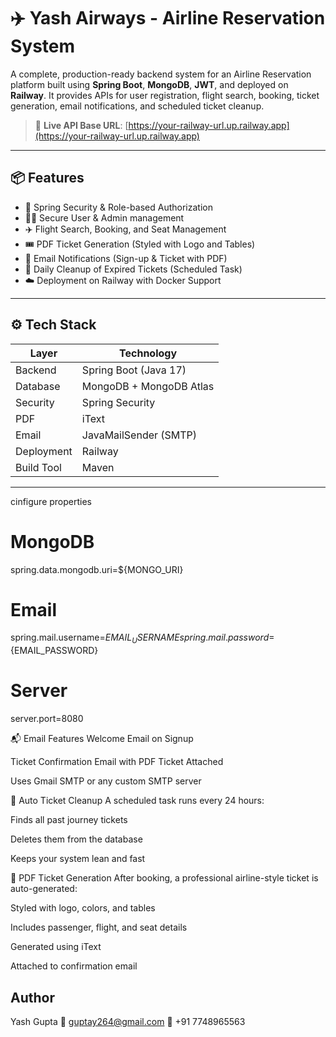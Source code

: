 # ✈️ Yash Airways - Airline Reservation System

A complete, production-ready backend system for an Airline Reservation platform built using **Spring Boot**, **MongoDB**, **JWT**, and deployed on **Railway**. It provides APIs for user registration, flight search, booking, ticket generation, email notifications, and scheduled ticket cleanup.

> 🔗 **Live API Base URL**: [https://your-railway-url.up.railway.app](https://your-railway-url.up.railway.app)

---

## 📦 Features

- 🔐 Spring Security & Role-based Authorization
- 🧑‍💻 Secure User & Admin management
- ✈️ Flight Search, Booking, and Seat Management
- 🎟 PDF Ticket Generation (Styled with Logo and Tables)
- 📧 Email Notifications (Sign-up & Ticket with PDF)
- 🧹 Daily Cleanup of Expired Tickets (Scheduled Task)
- ☁️ Deployment on Railway with Docker Support

---

## ⚙️ Tech Stack

| Layer       | Technology                  |
|------------|-----------------------------|
| Backend     | Spring Boot (Java 17)       |
| Database    | MongoDB + MongoDB Atlas     |
| Security    | Spring Security             |
| PDF         | iText                       |
| Email       | JavaMailSender (SMTP)       |
| Deployment  | Railway                     |
| Build Tool  | Maven                       |

---

cinfigure properties

# MongoDB
spring.data.mongodb.uri=${MONGO_URI}

# Email
spring.mail.username=${EMAIL_USERNAME}
spring.mail.password=${EMAIL_PASSWORD}

# Server
server.port=8080

📬 Email Features
Welcome Email on Signup

Ticket Confirmation Email with PDF Ticket Attached

Uses Gmail SMTP or any custom SMTP server


🧼 Auto Ticket Cleanup
A scheduled task runs every 24 hours:

Finds all past journey tickets

Deletes them from the database

Keeps your system lean and fast


🧾 PDF Ticket Generation
After booking, a professional airline-style ticket is auto-generated:

Styled with logo, colors, and tables

Includes passenger, flight, and seat details

Generated using iText

Attached to confirmation email



## Author 
Yash Gupta
📧 guptay264@gmail.com
📱 +91 7748965563


